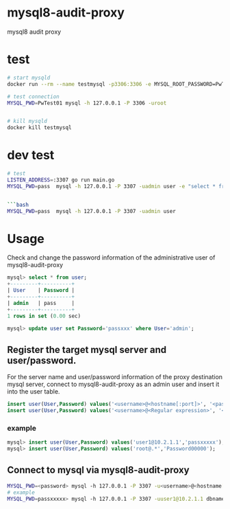 # mysql8-audit-proxy
mysql8 audit proxy



# test

```bash
# start mysqld
docker run --rm --name testmysql -p3306:3306 -e MYSQL_ROOT_PASSWORD=PwTest01 -d mysql:8

# test connection
MYSQL_PWD=PwTest01 mysql -h 127.0.0.1 -P 3306 -uroot


# kill mysqld
docker kill testmysql

```

# dev test
```bash
# test
LISTEN_ADDRESS=:3307 go run main.go
MYSQL_PWD=pass  mysql -h 127.0.0.1 -P 3307 -uadmin user -e "select * from user"


```bash
MYSQL_PWD=pass  mysql -h 127.0.0.1 -P 3307 -uadmin user 
```


# Usage

Check and change the password information of the administrative user of mysql8-audit-proxy
```sql
mysql> select * from user;
+---------+----------+
| User    | Password |
+---------+----------+
| admin   | pass     |
+---------+----------+
1 rows in set (0.00 sec)

mysql> update user set Password='passxxx' where User='admin';
```

## Register the target mysql server and user/password. 
For the server name and user/password information of the proxy destination mysql server, connect to mysql8-audit-proxy as an admin user and insert it into the user table.

```sql
insert user(User,Password) values('<username>@<hostname[:port]>', '<password>');
insert user(User,Password) values('<username>@<Regular expression>', '<password>');
```
### example
```sql
mysql> insert user(User,Password) values('user1@10.2.1.1','passxxxxx');
mysql> insert user(User,Password) values('root@.*','Password00000');
```

## Connect to mysql via mysql8-audit-proxy

```bash
MYSQL_PWD=<password> mysql -h 127.0.0.1 -P 3307 -u<username>@<hostname[:port]> <dbname>
# example
MYSQL_PWD=passxxxxx> mysql -h 127.0.0.1 -P 3307 -uuser1@10.2.1.1 dbname

```


